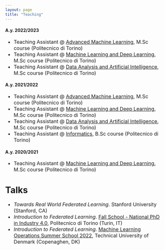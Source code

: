 ```yaml
---
layout: page
title: "Teaching"
---
```


<link href="http://gmpg.org/xfn/11" rel="profile">
<meta http-equiv="X-UA-Compatible" content="IE=edge">
<meta http-equiv="content-type" content="text/html; charset=utf-8">

<!-- Enable responsiveness on mobile devices-->
<meta name="viewport" content="width=device-width, initial-scale=1.0, maximum-scale=1">
<!-- Icons -->
<!--<link rel="stylesheet" href="https://cdnjs.cloudflare.com/ajax/libs/academicons/1.9.0/css/academicons.min.css" integrity="sha512-W4yqoT1+8NLkinBLBZko+dFB2ZbHsYLDdr50VElllRcNt2Q4/GSs6u71UHKxB7S6JEMCp5Ve4xjh3eGQl/HRvg==" crossorigin="anonymous" />
<link rel="stylesheet" href="https://cdnjs.cloudflare.com/ajax/libs/font-awesome/5.14.0/css/all.min.css" integrity="sha512-1PKOgIY59xJ8Co8+NE6FZ+LOAZKjy+KY8iq0G4B3CyeY6wYHN3yt9PW0XpSriVlkMXe40PTKnXrLnZ9+fkDaog==" crossorigin="anonymous" />
<script src="https://code.iconify.design/iconify-icon/1.0.7/iconify-icon.min.js"></script>-->

<title>
{% if page.title == "Home" %}
    {{ site.title }} &middot; {{ site.tagline }}
{% else %}
    {{ page.title }} &middot; {{ site.title }}
{% endif %}
</title>

<!-- CSS -->
<link rel="stylesheet" href="{{ site.baseurl }}public/css/poole.css">
<link rel="stylesheet" href="{{ site.baseurl }}public/css/syntax.css">
<link rel="stylesheet" href="{{ site.baseurl }}public/css/hyde.css">
<link rel="stylesheet" href="http://fonts.googleapis.com/css?family=PT+Sans:400,400italic,700|Abril+Fatface">
<!-- Icons -->
<link rel="apple-touch-icon-precomposed" sizes="144x144" href="{{ site.baseurl }}public/apple-touch-icon.png">
<link rel="shortcut icon" href="{{ site.baseurl }}public/favicon.ico">
<!-- RSS -->
<link rel="alternate" type="application/rss+xml" title="RSS" href="/atom.xml">


#### A.y. 2022/2023
<ul style="font-size:medium">
  <li>Teaching Assistant @ <a href="https://didattica.polito.it/pls/portal30/gap.pkg_guide.viewGap?p_cod_ins=01URWOV&p_a_acc=2023&p_header=S&p_lang=EN&multi=N" target="_blank" rel="noopener noreferrer">Advanced Machine Learning</a>, M.Sc course (Politecnico di Torino)</li>
  <li>Teaching Assistant @ <a href="https://didattica.polito.it/pls/portal30/gap.pkg_guide.viewGap?p_cod_ins=01TXFSM&p_a_acc=2023&p_header=S&p_lang=EN&multi=N" target="_blank" rel="noopener noreferrer">Machine Learning and Deep Learning</a>, M.Sc course (Politecnico di Torino)</li>
  <li>Teaching Assistant @ <a href="https://didattica.polito.it/pls/portal30/gap.pkg_guide.viewGap?p_cod_ins=01USPLO&p_a_acc=2023&p_header=S&p_lang=EN&multi=N" target="_blank" rel="noopener noreferrer">Data Analysis and Artificial Intelligence</a>, M.Sc course (Politecnico di Torino)</li>
</ul>

#### A.y. 2021/2022
<ul style="font-size:medium">
  <li>Teaching Assistant @ <a href="https://didattica.polito.it/pls/portal30/gap.pkg_guide.viewGap?p_cod_ins=01URWOV&p_a_acc=2022&p_header=S&p_lang=EN&multi=N" target="_blank" rel="noopener noreferrer">Advanced Machine Learning</a>, M.Sc course (Politecnico di Torino)</li>
  <li>Teaching Assistant @ <a href="https://didattica.polito.it/pls/portal30/gap.pkg_guide.viewGap?p_cod_ins=01TXFSM&p_a_acc=2022&p_header=S&p_lang=EN&multi=N" target="_blank" rel="noopener noreferrer">Machine Learning and Deep Learning</a>, M.Sc course (Politecnico di Torino)</li>
  <li>Teaching Assistant @ <a href="https://didattica.polito.it/pls/portal30/gap.pkg_guide.viewGap?p_cod_ins=01USPLO&p_a_acc=2022&p_header=S&p_lang=EN&multi=N" target="_blank" rel="noopener noreferrer">Data Analysis and Artificial Intelligence</a>, M.Sc course (Politecnico di Torino)</li>
  <li>Teaching Assistant @ <a href="https://didattica.polito.it/pls/portal30/gap.pkg_guide.viewGap?p_cod_ins=14BHDLZ&p_a_acc=2022&p_header=S&p_lang=EN&multi=N" target="_blank" rel="noopener noreferrer">Informatics</a>, B.Sc course (Politecnico di Torino)</li>
</ul>

#### A.y. 2020/2021
<ul style="font-size:medium">
  <li>Teaching Assistant @ <a href="https://didattica.polito.it/pls/portal30/gap.pkg_guide.viewGap?p_cod_ins=01TXFSM&p_a_acc=2021&p_header=S&p_lang=EN&multi=N" target="_blank" rel="noopener noreferrer">Machine Learning and Deep Learning</a>, M.Sc course (Politecnico di Torino)</li>
</ul>

# Talks
<ul style="font-size:medium">
  <li><i>Towards Real World Federated Learning</i>. Stanford University (Stanford, CA)</li>
  <li><i>Introduction to Federated Learning</i>. <a href="https://www.phd-ai.it/en/359-2/" target="_blank" rel="noopener noreferrer">Fall School - National PhD in Industry 4.0</a>, Politecnico di Torino (Turin​, IT)</li>
  <li><i>Introduction to Federated Learning</i>. <a href="https://mlopsss.cc" target="_blank" rel="noopener noreferrer">Machine Learning Operations Summer School 2022</a>, Technical University of Denmark (Copenaghen​, DK)</li>
</ul>
